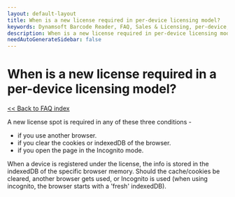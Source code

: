 ```yaml
---
layout: default-layout
title: When is a new license required in per-device licensing model?
keywords: Dynamsoft Barcode Reader, FAQ, Sales & Licensing, per-device, new license
description: When is a new license required in per-device licensing model?
needAutoGenerateSidebar: false
---
```


# When is a new license required in a per-device licensing model?

[<< Back to FAQ index](index.md)

A new license spot is required in any of these three conditions -

- if you use another browser.
- if you clear the cookies or indexedDB of the browser.
- if you open the page in the Incognito mode.

When a device is registered under the license, the info is stored in the indexedDB of the specific browser memory. Should the cache/cookies be cleared, another browser gets used, or Incognito is used (when using incognito, the browser starts with a 'fresh' indexedDB).
